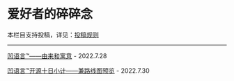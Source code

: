 # 爱好者的碎碎念

本栏目支持投稿，详见：[投稿规则](submission_rules.md)

---

[凹语言™——由来和寓意](st0001.md) - 2022.7.28

[凹语言™开源十日小计——兼路线图预览](st0002.md) - 2022.7.30